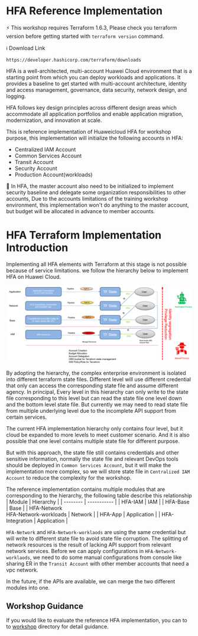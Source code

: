 # HFA Reference Implementation

:zap: This workshop requires Terraform 1.6.3, Please check you terraform version before getting started with `terraform version` command.

:information_source: Download Link
```
https://developer.hashicorp.com/terraform/downloads
```

HFA is a well-architected, multi-account Huawei Cloud environment that  is a starting point from which you can deploy workloads and applications. It provides a baseline to get started with multi-account architecture, identity and access management, governance, data security, network design, and logging.

HFA follows key design principles across different design areas which accommodate all application portfolios and enable application migration, modernization, and innovation at scale.

This is reference implementation of Huaweicloud HFA for workshop purpose, this implementation will initialize the following accounts in HFA:
* Centralized IAM Account
* Common Services Account
* Transit Account
* Security Account
* Production Account(workloads)

:high_brightness: In HFA, the master account also need to be initialized to implement security baseline and delegate some organization responsibilities to other accounts, Due to the accounts limitations of the training workshop environment, this implementation won't do anything to the master account, but budget will be allocated in advance to member accounts.

# HFA Terraform Implementation Introduction
Implementing all HFA elements with Terraform at this stage is not possible because of service limitations. we follow the hierarchy below to implement HFA on Huawei Cloud.

![HFA-Hierarchy](./HFA_Implementation_Hierarchy.png)

By adopting the hierarchy, the complex enterprise environment is isolated into different terraform state files. Different level will use different credential that only can access the corresponding state file and assume different agency. In principal, Every level in this hierarchy can only write to the state file corresponding to this level but can read the state file one level down and the bottom level state file. But currently we may need to read state file from multiple underlying level due to the incomplete API support from certain services.

The current HFA implementation hierarchy only contains four level, but it cloud be expanded to more levels to meet customer scenario. And it is also possible that one level contains multiple state file for different purpose.

But with this approach, the state file still contains credentials and other sensitive information, normally the state file and relevant DevOps tools should be deployed in `Common Services Account`, but it will make the implementation more complex, so we will store state file in `Centralized IAM Account` to reduce the complexity for the workshop.
 
The reference implementation contains multiple modules that are corresponding to the hierarchy, the following table describe this relationship
|  Module  |  Hierarchy  |
| -------- | ----------- |
| HFA-IAM  |     IAM     |
| HFA-Base |     Base    |
| HFA-Network<br />HFA-Network-workloads | Network  |
| HFA-App  | Application |
| HFA-Integration | Application |

`HFA-Network` and `HFA-Network-worklaods` are using the same credential but will write to different state file to avoid state file corruption. The splitting of network resources is the result of lacking API support from relevant network services. Before we can apply configurations in `HFA-Network-worklaods`, we need to do some manual configurations from console like sharing ER in the `Transit Account` with other member accounts that need a vpc network.

In the future, if the APIs are available, we can merge the two different modules into one.


## Workshop Guidance
If you would like to evaluate the reference HFA implementation, you can to to [workshop](./workshop/) directory for detail guidance.

